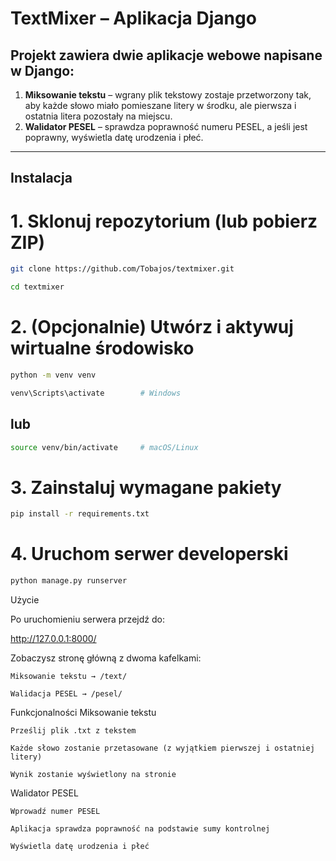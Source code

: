 # TextMixer – Aplikacja Django

## Projekt zawiera dwie aplikacje webowe napisane w Django:

1. **Miksowanie tekstu** – wgrany plik tekstowy zostaje przetworzony tak, aby każde słowo miało pomieszane litery w środku, ale pierwsza i ostatnia litera pozostały na miejscu.  
2. **Walidator PESEL** – sprawdza poprawność numeru PESEL, a jeśli jest poprawny, wyświetla datę urodzenia i płeć.



---

## Instalacja


# 1. Sklonuj repozytorium (lub pobierz ZIP)
  ```sh
  git clone https://github.com/Tobajos/textmixer.git
  ```

  ```sh
  cd textmixer
  ```


# 2. (Opcjonalnie) Utwórz i aktywuj wirtualne środowisko
  ```sh
  python -m venv venv
  ```

  ```sh
  venv\Scripts\activate        # Windows
  ```
## lub

  ```sh
  source venv/bin/activate     # macOS/Linux
  ```


# 3. Zainstaluj wymagane pakiety
  ```sh
  pip install -r requirements.txt
  ```


# 4. Uruchom serwer developerski
  ```sh
  python manage.py runserver
  ```


Użycie

Po uruchomieniu serwera przejdź do:

http://127.0.0.1:8000/

Zobaczysz stronę główną z dwoma kafelkami:

    Miksowanie tekstu → /text/

    Walidacja PESEL → /pesel/

Funkcjonalności
Miksowanie tekstu

    Prześlij plik .txt z tekstem

    Każde słowo zostanie przetasowane (z wyjątkiem pierwszej i ostatniej litery)

    Wynik zostanie wyświetlony na stronie

Walidator PESEL

    Wprowadź numer PESEL

    Aplikacja sprawdza poprawność na podstawie sumy kontrolnej

    Wyświetla datę urodzenia i płeć
